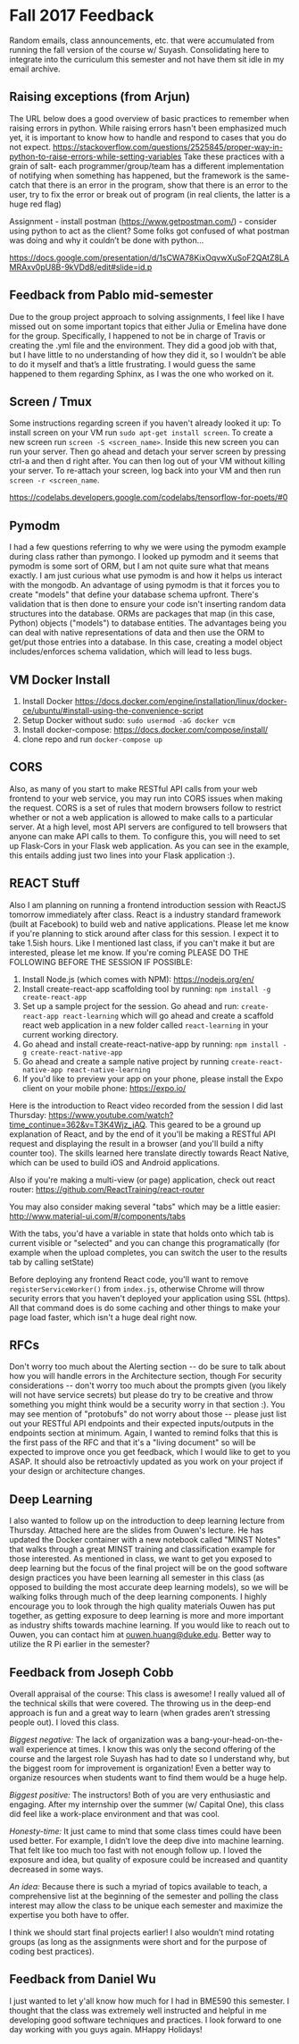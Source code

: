﻿# Fall 2017 Feedback
Random emails, class announcements, etc. that were accumulated from running the
fall version of the course w/ Suyash.  Consolidating here to integrate into the
curriculum this semester and not have them sit idle in my email archive.

## Raising exceptions (from Arjun)
The URL below does a good overview of basic practices to remember when raising
errors in python. While raising errors hasn't been emphasized much yet, it is
important to know how to handle and respond to cases that you do not expect.
https://stackoverflow.com/questions/2525845/proper-way-in-python-to-raise-errors-while-setting-variables
Take these practices with a grain of salt- each programmer/group/team has a
different implementation of notifying when something has happened, but the
framework is the same- catch that there is an error in the program, show that
there is an error to the user, try to fix the error or break out of program (in
real clients, the latter is a huge red flag)

Assignment - install postman (https://www.getpostman.com/) - consider using
python to act as the client?  Some folks got confused of what postman was doing
and why it couldn’t be done with python...

https://docs.google.com/presentation/d/1sCWA78KixOqvwXuSoF2QAtZ8LAMRAxv0pU8B-9kVDd8/edit#slide=id.p

## Feedback from Pablo mid-semester
Due to the group project approach to solving assignments, I feel like I have
missed out on some important topics that either Julia or Emelina have done for
the group. Specifically, I happened to not be in charge of Travis or creating
the .yml file and the environment. They did a good job with that, but I have
little to no understanding of how they did it, so I wouldn’t be able to do it
myself and that’s a little frustrating.  I would guess the same happened to
them regarding Sphinx, as I was the one who worked on it.

## Screen / Tmux
Some instructions regarding screen if you haven't already looked it up: To
install screen on your VM run `sudo apt-get install screen`. To create a new
screen run `screen -S <screen_name>`. Inside this new screen you can run your
server. Then go ahead and detach your server screen by pressing ctrl-a and then
d right after. You can then log out of your VM without killing your server. To
re-attach your screen, log back into your VM and then run `screen -r
<screen_name`.

https://codelabs.developers.google.com/codelabs/tensorflow-for-poets/#0

## Pymodm
I had a few questions referring to why we were using the pymodm example during
class rather than pymongo. I looked up pymodm and it seems that pymodm is some
sort of ORM, but I am not quite sure what that means exactly. I am just curious
what use pymodm is and how it helps us interact with the mongodb.  An advantage
of using pymodm is that it forces you to create "models" that define your
database schema upfront. There's validation that is then done to ensure your
code isn't inserting random data structures into the database. ORMs are
packages that map (in this case, Python) objects ("models") to database
entities. The advantages being you can deal with native representations of data
and then use the ORM to get/put those entries into a database. In this case,
creating a model object includes/enforces schema validation, which will lead to
less bugs. 


## VM Docker Install
1. Install Docker
   https://docs.docker.com/engine/installation/linux/docker-ce/ubuntu/#install-using-the-convenience-script
2. Setup Docker without sudo: `sudo usermod -aG docker vcm`
3. Install docker-compose: https://docs.docker.com/compose/install/
4. clone repo and run `docker-compose up`

## CORS
Also, as many of you start to make RESTful API calls from your web frontend to
your web service, you may run into CORS issues when making the request. CORS is
a set of rules that modern browsers follow to restrict whether or not a web
application is allowed to make calls to a particular server. At a high level,
most API servers are configured to tell browsers that anyone can make API calls
to them. To configure this, you will need to set up Flask-Cors in your Flask
web application. As you can see in the example, this entails adding just two
lines into your Flask application :).

## REACT Stuff
Also I am planning on running a frontend introduction session with ReactJS
tomorrow immediately after class. React is a industry standard framework (built
at Facebook) to build web and native applications. Please let me know if you're
planning to stick around after class for this session. I expect it to take
1.5ish hours. Like I mentioned last class, if you can't make it but are
interested, please let me know.  If you're coming PLEASE DO THE FOLLOWING
BEFORE THE SESSION IF POSSIBLE:
1. Install Node.js (which comes with NPM): https://nodejs.org/en/
2. Install create-react-app scaffolding tool by running: `npm install -g
   create-react-app`
3. Set up a sample project for the session. Go ahead and run: `create-react-app
   react-learning` which will go ahead and create a scaffold react web
   application in a new folder called `react-learning` in your current working
   directory.
4. Go ahead and install create-react-native-app by running: `npm install -g
   create-react-native-app`
5. Go ahead and create a sample native project by running
   `create-react-native-app react-native-learning` 
6. If you'd like to preview your app on your phone, please install the Expo
   client on your mobile phone: https://expo.io/

Here is the introduction to React video recorded from the session I did last
Thursday: https://www.youtube.com/watch?time_continue=362&v=T3K4Wjz_jAQ. This
geared to be a ground up explanation of React, and by the end of it you'll be
making a RESTful API request and displaying the result in a browser (and you'll
build a nifty counter too). The skills learned here translate directly towards
React Native, which can be used to build iOS and Android applications.

Also if you're making a multi-view (or page) application, check out react
router: https://github.com/ReactTraining/react-router

You may also consider making several "tabs" which may be a little easier:
http://www.material-ui.com/#/components/tabs

With the tabs, you'd have a variable in state that holds onto which tab is
current visible or "selected" and you can change this programatically (for
example when the upload completes, you can switch the user to the results tab
by calling setState)

Before deploying any frontend React code, you'll want to remove
`registerServiceWorker()` from `index.js`, otherwise Chrome will throw security
errors that you haven't deployed your application using SSL (https). All that
command does is do some caching and other things to make your page load faster,
which isn't a huge deal right now.

## RFCs
Don't worry too much about the Alerting section -- do be sure to talk about how
you will handle errors in the Architecture section, though For security
considerations -- don't worry too much about the prompts given (you likely will
not have service secrets) but please do try to be creative and throw something
you might think would be a security worry in that section :).  You may see
mention of "protobufs" do not worry about those -- please just list out your
RESTful API endpoints and their expected inputs/outputs in the endpoints
section at minimum.  Again, I wanted to remind folks that this is the first
pass of the RFC and that it's a "living document" so will be expected to
improve once you get feedback, which I would like to get to you ASAP. It should
also be retroactivly updated as you work on your project if your design or
architecture changes.

## Deep Learning
I also wanted to follow up on the introduction to deep learning lecture from
Thursday. Attached here are the slides from Ouwen's lecture. He has updated the
Docker container with a new notebook called "MINST Notes" that walks through a
great MINST training and classification example for those interested. As
mentioned in class, we want to get you exposed to deep learning but the focus
of the final project will be on the good software design practices you have
been learning all semester in this class (as opposed to building the most
accurate deep learning models), so we will be walking folks through much of the
deep learning components. I highly encourage you to look through the high
quality materials Ouwen has put together, as getting exposure to deep learning
is more and more important as industry shifts towards machine learning. If you
would like to reach out to Ouwen, you can contact him at ouwen.huang@duke.edu. 
Better way to utilize the R Pi earlier in the semester?

## Feedback from Joseph Cobb
Overall appraisal of the course: This class is awesome! I really valued all of
the technical skills that were covered. The throwing us in the deep-end
approach is fun and a great way to learn (when grades aren’t stressing people
out). I loved this class.
 
*Biggest negative:* The lack of organization was a bang-your-head-on-the-wall
experience at times. I know this was only the second offering of the course and
the largest role Suyash has had to date so I understand why, but the biggest
room for improvement is organization! Even a better way to organize resources
when students want to find them would be a huge help.
 
*Biggest positive:* The instructors! Both of you are very enthusiastic and
engaging. After my internship over the summer (w/ Capital One), this class did
feel like a work-place environment and that was cool.
 
*Honesty-time:* It just came to mind that some class times could have been used
better. For example, I didn’t love the deep dive into machine learning. That
felt like too much too fast with not enough follow up. I loved the exposure and
idea, but quality of exposure could be increased and quantity decreased in some
ways.
 
*An idea:* Because there is such a myriad of topics available to teach, a
comprehensive list at the beginning of the semester and polling the class
interest may allow the class to be unique each semester and maximize the
expertise you both have to offer.
 
I think we should start final projects earlier! I also wouldn’t mind rotating
groups (as long as the assignments were short and for the purpose of coding
best practices).

## Feedback from Daniel Wu
I  just wanted to let y'all know how much for I had in BME590 this semester. I
thought that the class was extremely well instructed and helpful in me
developing good software techniques and practices. I look forward to one day
working with you guys again. MHappy Holidays!
